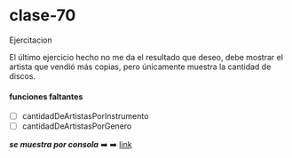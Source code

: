 # clase-70
Ejercitacion

El último ejercicio hecho no me da el resultado que deseo, debe mostrar el artista que vendió más copias, pero únicamente muestra la cantidad de discos.

#### funciones faltantes
- [ ] cantidadDeArtistasPorInstrumento
- [ ] cantidadDeArtistasPorGenero

***se muestra por consola*** ➡️ ➡️
[link](https://rosalybt.github.io/clase-70/)

